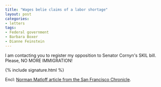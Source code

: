 ```yaml
---
title: "Wages belie claims of a labor shortage"
layout: post
categories:
- letters
tags:
- Federal government
- Barbara Boxer
- Dianne Feinstein
---
```


I am contacting you to register my opposition to Senator Cornyn's SKIL bill. Please, NO MORE IMMIGRATION!

{% include signature.html %}

Encl: [Norman Matloff article from the San Francisco Chronicle](https://sfgate.com/cgi-bin/article.cgi?file=/chronicle/archive/2006/12/07/EDGOULJ5BC1.DTL).
